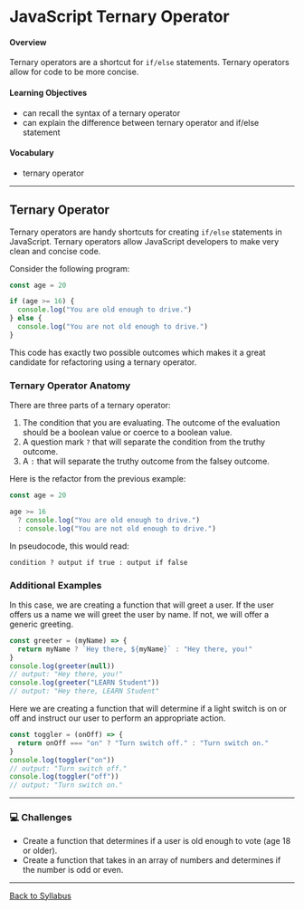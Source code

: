 # JavaScript Ternary Operator

#### Overview

Ternary operators are a shortcut for `if/else` statements. Ternary operators allow for code to be more concise.

#### Learning Objectives

- can recall the syntax of a ternary operator
- can explain the difference between ternary operator and if/else statement

#### Vocabulary

- ternary operator

---

## Ternary Operator

Ternary operators are handy shortcuts for creating `if/else` statements in JavaScript. Ternary operators allow JavaScript developers to make very clean and concise code.

Consider the following program:

```javascript
const age = 20

if (age >= 16) {
  console.log("You are old enough to drive.")
} else {
  console.log("You are not old enough to drive.")
}
```

This code has exactly two possible outcomes which makes it a great candidate for refactoring using a ternary operator.

### Ternary Operator Anatomy

There are three parts of a ternary operator:

1. The condition that you are evaluating. The outcome of the evaluation should be a boolean value or coerce to a boolean value.
2. A question mark `?` that will separate the condition from the truthy outcome.
3. A `:` that will separate the truthy outcome from the falsey outcome.

Here is the refactor from the previous example:

```javascript
const age = 20

age >= 16
  ? console.log("You are old enough to drive.")
  : console.log("You are not old enough to drive.")
```

In pseudocode, this would read:

```
condition ? output if true : output if false
```

### Additional Examples

In this case, we are creating a function that will greet a user. If the user offers us a name we will greet the user by name. If not, we will offer a generic greeting.

```javascript
const greeter = (myName) => {
  return myName ? `Hey there, ${myName}` : "Hey there, you!"
}
console.log(greeter(null))
// output: "Hey there, you!"
console.log(greeter("LEARN Student"))
// output: "Hey there, LEARN Student"
```

Here we are creating a function that will determine if a light switch is on or off and instruct our user to perform an appropriate action.

```javascript
const toggler = (onOff) => {
  return onOff === "on" ? "Turn switch off." : "Turn switch on."
}
console.log(toggler("on"))
// output: "Turn switch off."
console.log(toggler("off"))
// output: "Turn switch on."
```

---

### 💻 Challenges

- Create a function that determines if a user is old enough to vote (age 18 or older).
- Create a function that takes in an array of numbers and determines if the number is odd or even.

---

[Back to Syllabus](../README.md#unit-one-javascript-foundations)
